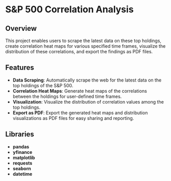# S&P 500 Correlation Analysis

## Overview
This project enables users to scrape the latest data on these top holdings, create correlation heat maps for various specified time frames, visualize the distribution of these correlations, and export the findings as PDF files.

## Features
- **Data Scraping**: Automatically scrape the web for the latest data on the top holdings of the S&P 500.
- **Correlation Heat Maps**: Generate heat maps of the correlations between the holdings for user-defined time frames.
- **Visualization**: Visualize the distribution of correlation values among the top holdings.
- **Export as PDF**: Export the generated heat maps and distribution visualizations as PDF files for easy sharing and reporting.

## Libraries 
- **pandas**
- **yfinance**
- **matplotlib**
- **requests**
- **seaborn**
- **datetime**

